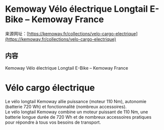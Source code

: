 <!-- TRANSFORM_DIFF_MODIFIED: DO NOT OVERWRITE -->

# Kemoway Vélo électrique Longtail E-Bike – Kemoway France

来源网址：[https://kemoway.fr/collections/velo-cargo-electrique](https://kemoway.fr/collections/velo-cargo-electrique)

## 内容

<link rel="stylesheet" href="/kmy/assets/css/markdown.css">

Kemoway Vélo électrique Longtail E-Bike – Kemoway France

# Vélo cargo électrique

<div class='old-text'><span class='removed'>Le vélo longtail Kemoway allie puissance (moteur 110 Nm), autonomie (batterie 720 Wh) et fonctionnalité (nombreux accessoires).</span></div>
<div class='new-text'><span class='added'>Le vélo longtail Kemoway combine un moteur puissant de 110 Nm, une batterie longue durée de 720 Wh et de nombreux accessoires pratiques pour répondre à tous vos besoins de transport.</span></div>

